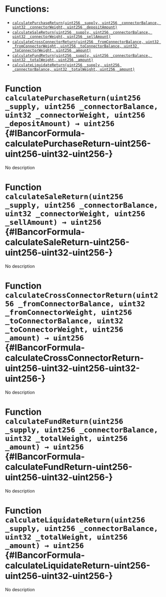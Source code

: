 

# Functions:
- [`calculatePurchaseReturn(uint256 _supply, uint256 _connectorBalance, uint32 _connectorWeight, uint256 _depositAmount)`](#IBancorFormula-calculatePurchaseReturn-uint256-uint256-uint32-uint256-)
- [`calculateSaleReturn(uint256 _supply, uint256 _connectorBalance, uint32 _connectorWeight, uint256 _sellAmount)`](#IBancorFormula-calculateSaleReturn-uint256-uint256-uint32-uint256-)
- [`calculateCrossConnectorReturn(uint256 _fromConnectorBalance, uint32 _fromConnectorWeight, uint256 _toConnectorBalance, uint32 _toConnectorWeight, uint256 _amount)`](#IBancorFormula-calculateCrossConnectorReturn-uint256-uint32-uint256-uint32-uint256-)
- [`calculateFundReturn(uint256 _supply, uint256 _connectorBalance, uint32 _totalWeight, uint256 _amount)`](#IBancorFormula-calculateFundReturn-uint256-uint256-uint32-uint256-)
- [`calculateLiquidateReturn(uint256 _supply, uint256 _connectorBalance, uint32 _totalWeight, uint256 _amount)`](#IBancorFormula-calculateLiquidateReturn-uint256-uint256-uint32-uint256-)



# Function `calculatePurchaseReturn(uint256 _supply, uint256 _connectorBalance, uint32 _connectorWeight, uint256 _depositAmount) → uint256` {#IBancorFormula-calculatePurchaseReturn-uint256-uint256-uint32-uint256-}
No description


# Function `calculateSaleReturn(uint256 _supply, uint256 _connectorBalance, uint32 _connectorWeight, uint256 _sellAmount) → uint256` {#IBancorFormula-calculateSaleReturn-uint256-uint256-uint32-uint256-}
No description


# Function `calculateCrossConnectorReturn(uint256 _fromConnectorBalance, uint32 _fromConnectorWeight, uint256 _toConnectorBalance, uint32 _toConnectorWeight, uint256 _amount) → uint256` {#IBancorFormula-calculateCrossConnectorReturn-uint256-uint32-uint256-uint32-uint256-}
No description


# Function `calculateFundReturn(uint256 _supply, uint256 _connectorBalance, uint32 _totalWeight, uint256 _amount) → uint256` {#IBancorFormula-calculateFundReturn-uint256-uint256-uint32-uint256-}
No description


# Function `calculateLiquidateReturn(uint256 _supply, uint256 _connectorBalance, uint32 _totalWeight, uint256 _amount) → uint256` {#IBancorFormula-calculateLiquidateReturn-uint256-uint256-uint32-uint256-}
No description


